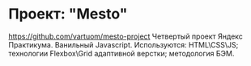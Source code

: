 # Проект: "Mesto" #
https://github.com/vartuom/mesto-project
Четвертый проект Яндекс Практикума. Ванильный Javascript.
Используются: HTML\CSS\JS; технологии Flexbox\Grid адаптивной верстки; методология БЭМ.
